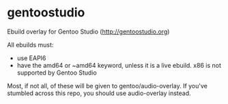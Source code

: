 # gentoostudio
Ebuild overlay for Gentoo Studio (http://gentoostudio.org)

All ebuilds must:
* use EAPI6
* have the amd64 or ~amd64 keyword, unless it is a live ebuild. x86 is not supported by Gentoo Studio

Most, if not all, of these will be given to gentoo/audio-overlay. If you've stumbled across this repo, you should use audio-overlay instead. 
